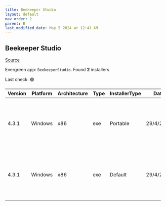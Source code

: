 ```yaml
---
title: Beekeeper Studio
layout: default
nav_order: 2
parent: B
last_modified_date: May 5 2024 at 12:41 AM
---
```


## Beekeeper Studio

[Source](https://www.beekeeperstudio.io/)

Evergreen app: `BeekeeperStudio`. Found **2** installers.

Last check: 🟢

| Version | Platform | Architecture | Type | InstallerType | Date      | Size     | URI                                                                                                                                                                                                                                    |
| ------- | -------- | ------------ | ---- | ------------- | --------- | -------- | -------------------------------------------------------------------------------------------------------------------------------------------------------------------------------------------------------------------------------------- |
| 4.3.1   | Windows  | x86          | exe  | Portable      | 29/4/2024 | 72434488 | [https://github.com/beekeeper-studio/beekeeper-studio/releases/download/v4.3.1/Beekeeper-Studio-4.3.1-portable.exe](https://github.com/beekeeper-studio/beekeeper-studio/releases/download/v4.3.1/Beekeeper-Studio-4.3.1-portable.exe) |
| 4.3.1   | Windows  | x86          | exe  | Default       | 29/4/2024 | 72597472 | [https://github.com/beekeeper-studio/beekeeper-studio/releases/download/v4.3.1/Beekeeper-Studio-Setup-4.3.1.exe](https://github.com/beekeeper-studio/beekeeper-studio/releases/download/v4.3.1/Beekeeper-Studio-Setup-4.3.1.exe)       |

